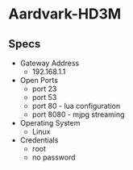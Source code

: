 # Aardvark-HD3M

## Specs
* Gateway Address 
    - 192.168.1.1
* Open Ports 
    - port 23
    - port 53
    - port 80 - lua configuration
    - port 8080 - mjpg streaming
* Operating System
    - Linux
* Credentials
    - root
    - no password